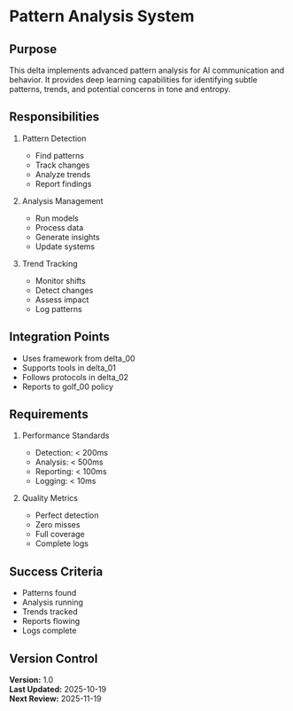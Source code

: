 # Pattern Analysis System

## Purpose

This delta implements advanced pattern analysis for AI communication and behavior. It provides deep learning capabilities for identifying subtle patterns, trends, and potential concerns in tone and entropy.

## Responsibilities

1. Pattern Detection
   - Find patterns
   - Track changes
   - Analyze trends
   - Report findings

2. Analysis Management
   - Run models
   - Process data
   - Generate insights
   - Update systems

3. Trend Tracking
   - Monitor shifts
   - Detect changes
   - Assess impact
   - Log patterns

## Integration Points

- Uses framework from delta_00
- Supports tools in delta_01
- Follows protocols in delta_02
- Reports to golf_00 policy

## Requirements

1. Performance Standards
   - Detection: < 200ms
   - Analysis: < 500ms
   - Reporting: < 100ms
   - Logging: < 10ms

2. Quality Metrics
   - Perfect detection
   - Zero misses
   - Full coverage
   - Complete logs

## Success Criteria

- Patterns found
- Analysis running
- Trends tracked
- Reports flowing
- Logs complete

## Version Control

**Version:** 1.0  
**Last Updated:** 2025-10-19  
**Next Review:** 2025-11-19